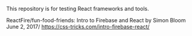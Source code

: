This repository is for testing React frameworks and tools. 

ReactFire/fun-food-friends:
	Intro to Firebase and React by Simon Bloom June 2, 2017/
https://css-tricks.com/intro-firebase-react/